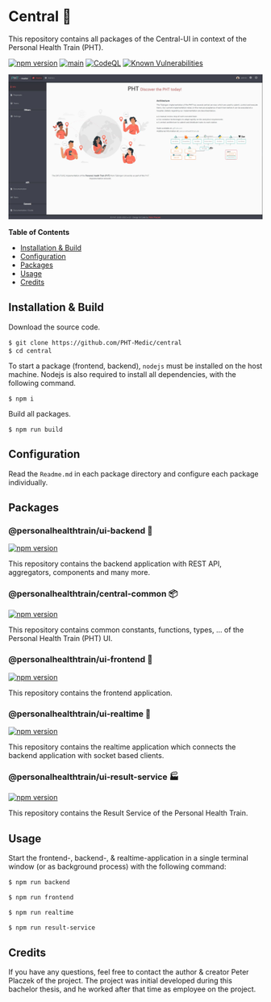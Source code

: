 # Central 🚀
This repository contains all packages of the Central-UI in context of the Personal Health Train (PHT).

[![npm version](https://badge.fury.io/js/@personalhealthtrain%2Fcentral-common.svg)](https://badge.fury.io/js/@personalhealthtrain%2Fcentral-common)
[![main](https://github.com/PHT-Medic/central/actions/workflows/main.yml/badge.svg)](https://github.com/PHT-Medic/central/actions/workflows/main.yml)
[![CodeQL](https://github.com/PHT-Medic/central/actions/workflows/codeql.yml/badge.svg)](https://github.com/PHT-Medic/central/actions/workflows/codeql.yml)
[![Known Vulnerabilities](https://snyk.io/test/github/PHT-Medic/central/badge.svg)](https://snyk.io/test/github/PHT-Medic/central)

![](assets/ui.jpg)

**Table of Contents**

- [Installation & Build](#installation--build)
- [Configuration](#configuration)
- [Packages](#packages)
- [Usage](#usage)
- [Credits](#credits)

## Installation & Build
Download the source code.

```shell
$ git clone https://github.com/PHT-Medic/central
$ cd central
```

To start a package (frontend, backend), `nodejs` must be installed on the host machine.
Nodejs is also required to install all dependencies, with the following command.

```shell
$ npm i
```

Build all packages.

```shell
$ npm run build
```

## Configuration
Read the `Readme.md` in each package directory and configure each package individually.

## Packages

### @personalhealthtrain/ui-backend 🌠
[![npm version](https://badge.fury.io/js/@personalhealthtrain%2Fui-backend.svg)](https://badge.fury.io/js/@personalhealthtrain%2Fui-backend)

This repository contains the backend application with REST API, aggregators, components and many more.

### @personalhealthtrain/central-common 📦
[![npm version](https://badge.fury.io/js/@personalhealthtrain%2Fcentral-common.svg)](https://badge.fury.io/js/@personalhealthtrain%2Fcentral-common)

This repository contains common constants, functions, types, ... of the Personal Health Train (PHT) UI.

### @personalhealthtrain/ui-frontend 🍭

[![npm version](https://badge.fury.io/js/@personalhealthtrain%2Fui-frontend.svg)](https://badge.fury.io/js/@personalhealthtrain%2Fui-frontend)

This repository contains the frontend application.


### @personalhealthtrain/ui-realtime 🌠

[![npm version](https://badge.fury.io/js/@personalhealthtrain%2Fui-realtime.svg)](https://badge.fury.io/js/@personalhealthtrain%2Fui-realtime)

This repository contains the realtime application which connects the backend application with socket based clients.

### @personalhealthtrain/ui-result-service 🏭

[![npm version](https://badge.fury.io/js/@personalhealthtrain%2Fui-result-service.svg)](https://badge.fury.io/js/@personalhealthtrain%2Fui-result-service)

This repository contains the Result Service of the Personal Health Train.

## Usage
Start the frontend-, backend-, & realtime-application in a single terminal window (or as background process) with the following command:
```shell
$ npm run backend
```

```shell
$ npm run frontend
```

```shell
$ npm run realtime
```

```shell
$ npm run result-service
```

## Credits
If you have any questions, feel free to contact the author & creator Peter Placzek of the project.
The project was initial developed during this bachelor thesis, and he worked after that time as employee
on the project.
